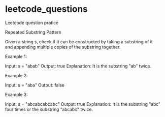 # leetcode_questions
Leetcode question pratice 

 Repeated Substring Pattern

 Given a string s, check if it can be constructed by taking a substring of it and appending multiple copies of the substring together.

 

Example 1:

Input: s = "abab"
Output: true
Explanation: It is the substring "ab" twice.


Example 2:

Input: s = "aba"
Output: false


Example 3:

Input: s = "abcabcabcabc"
Output: true
Explanation: It is the substring "abc" four times or the substring "abcabc" twice.